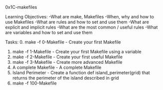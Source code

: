 0x1C-makefiles

Learning Objectives:
-What are make, Makefiles
-When, why and how to use Makefiles
-What are rules and how to set and use them
-What are explicit and implicit rules
-What are the most common / useful rules
-What are variables and how to set and use them

Tasks:
0. make -f 0-Makefile - Create your first Makefile
1. make -f 1-Makefile - Create your first Makefile using a variable
2. make -f 2-Makefile - Create your first useful Makefile
3. make -f 3-Makefile - Create more advanced Makefile
4. A complete Makefile - A complete Makefile
5. Island Perimeter - Create a function def island_perimeter(grid) that returns the perimeter of the island described in grid
6. make -f 100-Makefile